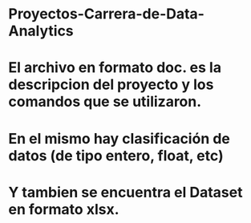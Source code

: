 # Proyectos-Carrera-de-Data-Analytics
# El archivo en formato doc. es la descripcion del proyecto y los comandos que se utilizaron.
# En el mismo hay clasificación de datos (de tipo entero, float, etc)
# Y tambien se encuentra el Dataset en formato xlsx.
